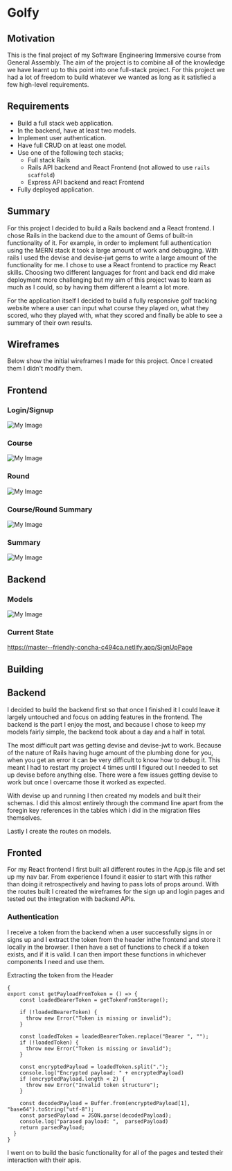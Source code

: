 # Golfy

## Motivation
This is the final project of my Software Engineering Immersive course from General Assembly. 
The aim of the project is to combine all of the knowledge we have learnt up to this point into one full-stack project. For this project we had a lot of freedom to build whatever we wanted as long as it satisfied a few high-level requirements. 

## Requirements
- Build a full stack web application.
- In the backend, have at least two models.
- Implement user authentication.
- Have full CRUD on at least one model.
- Use one of the following tech stacks;
    - Full stack Rails
    - Rails API backend and React Frontend (not allowed to use `rails scaffold`)
    - Express API backend and react Frontend
- Fully deployed application.

## Summary 
For this project I decided to build a Rails backend and a React frontend. I chose Rails in the backend due to the amount of Gems of built-in functionality of it. For example, in order to implement full authentication using the MERN stack it took a large amount of work and debugging. With rails I used the devise and devise-jwt gems to write a large amount of the functionality for me. I chose to use a React frontend to practice my React skills. Choosing two different languages for front and back end did make deployment more challenging but my aim of this project was to learn as much as I could, so by having them different a learnt a lot more.

For the application itself I decided to build a fully responsive golf tracking website where a user can input what course they played on, what they scored, who they played with, what they scored and finally be able to see a summary of their own results.

## Wireframes

Below show the initial wireframes I made for this project. Once I created them I didn't modify them.

## Frontend

### Login/Signup
![My Image](wireframes/login-signup.png)
### Course
![My Image](wireframes/course.png)
### Round
![My Image](wireframes/round.png)
### Course/Round Summary
![My Image](wireframes/course-round-summary.png)
### Summary
![My Image](wireframes/summary.png)

## Backend

### Models
![My Image](wireframes/models.png)

### Current State

https://master--friendly-concha-c494ca.netlify.app/SignUpPage

## Building

## Backend 

I decided to build the backend first so that once I finished it I could leave it largely untouched and focus on adding features in the frontend. The backend is the part I enjoy the most, and because I chose to keep my models fairly simple, the backend took about a day and a half in total.

The most difficult part was getting devise and devise-jwt to work. Because of the nature of Rails having huge amount of the plumbing done for you, when you get an error it can be very difficult to know how to debug it. This meant I had to restart my project 4 times until I figured out I needed to set up devise before anything else. There were a few issues getting devise to work but once I overcame those it worked as expected.

With devise up and running I then created my models and built their schemas. I did this almost entirely through the command line apart from the foregin key references in the tables which i did in the migration files themselves.

Lastly I create the routes on models.

## Fronted

For my React frontend I first built all different routes in the App.js file and set up my nav bar. From experience I found it easier to start with this rather than doing it retrospectively and having to pass lots of props around. With the routes built I created the wireframes for the sign up and login pages and tested out the integration with backend APIs. 

### Authentication
I receive a token from the backend when a user successfully signs in or signs up and I extract the token from the header inthe frontend and store it locally in the browser. I then have a set of functions to check if a token exists, and if it is valid. I can then import these functions in whichever components I need and use them.

Extracting the token from the Header
```
{
export const getPayloadFromToken = () => {
    const loadedBearerToken = getTokenFromStorage();
    
    if (!loadedBearerToken) {
      throw new Error("Token is missing or invalid");
    }
  
    const loadedToken = loadedBearerToken.replace("Bearer ", "");
    if (!loadedToken) {
      throw new Error("Token is missing or invalid");
    }
  
    const encryptedPayload = loadedToken.split(".");
    console.log("Encrypted payload: " + encryptedPayload)
    if (encryptedPayload.length < 2) {
      throw new Error("Invalid token structure");
    }
  
    const decodedPayload = Buffer.from(encryptedPayload[1], "base64").toString("utf-8");
    const parsedPayload = JSON.parse(decodedPayload);
    console.log("parased payload: ",  parsedPayload)
    return parsedPayload;
  }
}

```



I went on to build the basic functionality for all of the pages and tested their interaction with their apis.